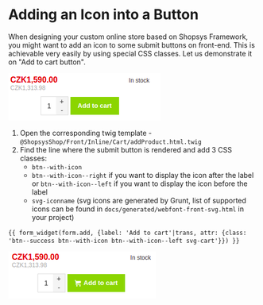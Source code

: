 # Adding an Icon into a Button

When designing your custom online store based on Shopsys Framework, you might want to add an icon to some submit buttons on front-end.
This is achievable very easily by using special CSS classes.
Let us demonstrate it on "Add to cart button".

![Add to cart button without icon](img/add-to-cart-without-icon.png)

1. Open the corresponding twig template - `@ShopsysShop/Front/Inline/Cart/addProduct.html.twig`
2. Find the line where the submit button is rendered and add 3 CSS classes:
    - `btn--with-icon`
    - `btn--with-icon--right` if you want to display the icon after the label or `btn--with-icon--left` if you want to display the icon before the label
    - `svg-iconname` (svg icons are generated by Grunt, list of supported icons can be found in `docs/generated/webfont-front-svg.html` in your project)  

```twig
{{ form_widget(form.add, {label: 'Add to cart'|trans, attr: {class: 'btn--success btn--with-icon btn--with-icon--left svg-cart'}}) }}
```

![Add to cart button with icon](img/add-to-cart-with-icon.png)
